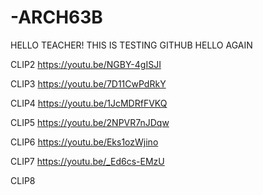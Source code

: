 # -ARCH63B

HELLO TEACHER!
THIS IS TESTING GITHUB
HELLO AGAIN

CLIP2 https://youtu.be/NGBY-4gISJI

CLIP3 https://youtu.be/7D11CwPdRkY

CLIP4 https://youtu.be/1JcMDRfFVKQ

CLIP5 https://youtu.be/2NPVR7nJDqw

CLIP6 https://youtu.be/Eks1ozWjino

CLIP7 https://youtu.be/_Ed6cs-EMzU

CLIP8
